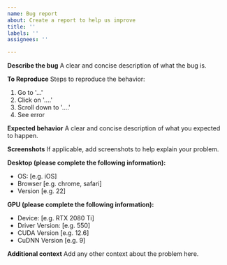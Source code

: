 ```yaml
---
name: Bug report
about: Create a report to help us improve
title: ''
labels: ''
assignees: ''

---
```


**Describe the bug**
A clear and concise description of what the bug is.

**To Reproduce**
Steps to reproduce the behavior:
1. Go to '...'
2. Click on '....'
3. Scroll down to '....'
4. See error

**Expected behavior**
A clear and concise description of what you expected to happen.

**Screenshots**
If applicable, add screenshots to help explain your problem.

**Desktop (please complete the following information):**
 - OS: [e.g. iOS]
 - Browser [e.g. chrome, safari]
 - Version [e.g. 22]

**GPU (please complete the following information):**
 - Device: [e.g. RTX 2080 Ti]
 - Driver Version: [e.g. 550]
 - CUDA Version [e.g. 12.6]
 - CuDNN Version [e.g. 9]

**Additional context**
Add any other context about the problem here.
